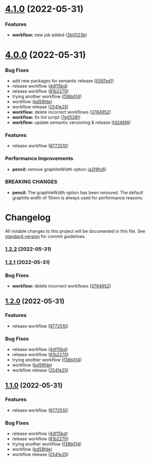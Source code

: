 # [4.1.0](https://github.com/SawaGawlau/aws-deploy-template/compare/v4.0.0...v4.1.0) (2022-05-31)


### Features

* **workflow:** new job added ([3b0523b](https://github.com/SawaGawlau/aws-deploy-template/commit/3b0523bdfc66a919711c8c984e299e9065150c45))

# [4.0.0](https://github.com/SawaGawlau/aws-deploy-template/compare/v3.0.0...v4.0.0) (2022-05-31)


### Bug Fixes

* add new packages for semantic release ([5597ed1](https://github.com/SawaGawlau/aws-deploy-template/commit/5597ed14d765b35aa0136b38ec00af2ac353459c))
* release workflow ([4df15bd](https://github.com/SawaGawlau/aws-deploy-template/commit/4df15bd604a9374d81682f70469222ca08dfb333))
* release workflow ([81b2270](https://github.com/SawaGawlau/aws-deploy-template/commit/81b2270f2df909af5177cc42c0c830d284a45174))
* trying another workflow ([f38b014](https://github.com/SawaGawlau/aws-deploy-template/commit/f38b0144feeb2972d55fa997d4ff3c8f3094bba9))
* workflow ([bd59fde](https://github.com/SawaGawlau/aws-deploy-template/commit/bd59fdea2f2044636cb0fc99cabac38c14c530f9))
* workflow release ([2541e25](https://github.com/SawaGawlau/aws-deploy-template/commit/2541e2579bc58983c3109f6a785266604a7cc7d8))
* **workflow:** delete incorrect workflows ([3784952](https://github.com/SawaGawlau/aws-deploy-template/commit/37849520007ef29b2dc38c00ed2b3605e920a888))
* **workflow:** fix lint script ([7e0528f](https://github.com/SawaGawlau/aws-deploy-template/commit/7e0528f62e353abd31c0e7b81bf2f2e42081d73e))
* **workflow:** update semantic versioning & release ([fd246f4](https://github.com/SawaGawlau/aws-deploy-template/commit/fd246f40212124380311b06741281282f3f69570))


### Features

* release workflow ([9772510](https://github.com/SawaGawlau/aws-deploy-template/commit/9772510c1628ad621ea89221069e702281a3b751))


### Performance Improvements

* **pencil:** remove graphiteWidth option ([a2f8fc6](https://github.com/SawaGawlau/aws-deploy-template/commit/a2f8fc6ffb6d8a2f12a7a478937a6d7159610597))


### BREAKING CHANGES

* **pencil:** The graphiteWidth option has been removed.
The default graphite width of 10mm is always used for performance reasons.

# Changelog

All notable changes to this project will be documented in this file. See [standard-version](https://github.com/conventional-changelog/standard-version) for commit guidelines.

### [1.2.2](https://github.com/SawaGawlau/aws-deploy-template/compare/v1.2.1...v1.2.2) (2022-05-31)

### [1.2.1](https://github.com/SawaGawlau/aws-deploy-template/compare/v1.2.0...v1.2.1) (2022-05-31)


### Bug Fixes

* **workflow:** delete incorrect workflows ([3784952](https://github.com/SawaGawlau/aws-deploy-template/commit/37849520007ef29b2dc38c00ed2b3605e920a888))

## [1.2.0](https://github.com/SawaGawlau/aws-deploy-template/compare/v3.0.0...v1.2.0) (2022-05-31)


### Features

* release workflow ([9772510](https://github.com/SawaGawlau/aws-deploy-template/commit/9772510c1628ad621ea89221069e702281a3b751))


### Bug Fixes

* release workflow ([4df15bd](https://github.com/SawaGawlau/aws-deploy-template/commit/4df15bd604a9374d81682f70469222ca08dfb333))
* release workflow ([81b2270](https://github.com/SawaGawlau/aws-deploy-template/commit/81b2270f2df909af5177cc42c0c830d284a45174))
* trying another workflow ([f38b014](https://github.com/SawaGawlau/aws-deploy-template/commit/f38b0144feeb2972d55fa997d4ff3c8f3094bba9))
* workflow ([bd59fde](https://github.com/SawaGawlau/aws-deploy-template/commit/bd59fdea2f2044636cb0fc99cabac38c14c530f9))
* workflow release ([2541e25](https://github.com/SawaGawlau/aws-deploy-template/commit/2541e2579bc58983c3109f6a785266604a7cc7d8))

## [1.1.0](https://github.com/SawaGawlau/aws-deploy-template/compare/v3.0.0...v1.1.0) (2022-05-31)


### Features

* release workflow ([9772510](https://github.com/SawaGawlau/aws-deploy-template/commit/9772510c1628ad621ea89221069e702281a3b751))


### Bug Fixes

* release workflow ([4df15bd](https://github.com/SawaGawlau/aws-deploy-template/commit/4df15bd604a9374d81682f70469222ca08dfb333))
* release workflow ([81b2270](https://github.com/SawaGawlau/aws-deploy-template/commit/81b2270f2df909af5177cc42c0c830d284a45174))
* trying another workflow ([f38b014](https://github.com/SawaGawlau/aws-deploy-template/commit/f38b0144feeb2972d55fa997d4ff3c8f3094bba9))
* workflow ([bd59fde](https://github.com/SawaGawlau/aws-deploy-template/commit/bd59fdea2f2044636cb0fc99cabac38c14c530f9))
* workflow release ([2541e25](https://github.com/SawaGawlau/aws-deploy-template/commit/2541e2579bc58983c3109f6a785266604a7cc7d8))

